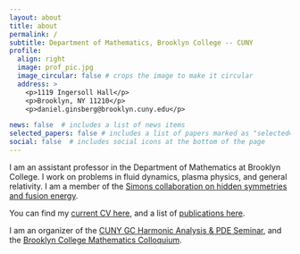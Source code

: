 ```yaml
---
layout: about
title: about
permalink: /
subtitle: Department of Mathematics, Brooklyn College -- CUNY
profile:
  align: right
  image: prof_pic.jpg
  image_circular: false # crops the image to make it circular
  address: >
    <p>1119 Ingersoll Hall</p>
    <p>Brooklyn, NY 11210</p>
    <p>daniel.ginsberg@brooklyn.cuny.edu</p>

news: false  # includes a list of news items
selected_papers: false # includes a list of papers marked as "selected={true}"
social: false  # includes social icons at the bottom of the page
---
```


I am an assistant professor in the Department of Mathematics
at Brooklyn College. I work
on problems in fluid dynamics, plasma physics, and general relativity.
I am a member of the [Simons collaboration on hidden symmetries and fusion energy](https://hiddensymmetries.princeton.edu/).

You can find my [current CV here](assets/pdf/cv.pdf),
and a list of [publications here](/publications).

I am an organizer of the [CUNY GC Harmonic Analysis & PDE Seminar](https://sites.google.com/view/cuny-hapde/home), and the [Brooklyn College Mathematics Colloquium](https://dginsberg.github.io/bcmc).
